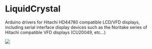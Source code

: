 LiquidCrystal
=============
Arduino drivers for Hitachi HD44780 compatible LCD/VFD displays, including serial interface display devices such as the Noritake series of Hitachi compatible VFD displays (CU20049, etc...)



<img src="https://camo.githubusercontent.com/83db1615f52cb9f826d4530dfd48cf9f7791731d/68747470733a2f2f7777772e6e6f726974616b652d6974726f6e2e6a702f70726f64756374732f6d6f64756c652f63752d752f696d675f73697a652f70726f5f732f637532303034392d7577326a2e6a7067" />
